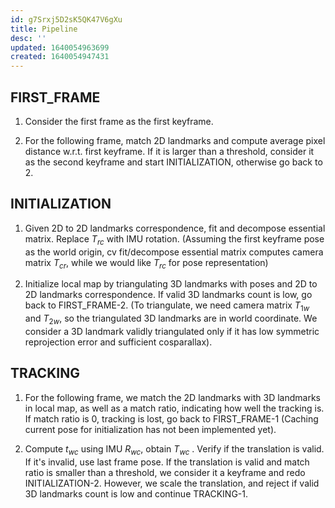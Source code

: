 ```yaml
---
id: g7Srxj5D2sK5QK47V6gXu
title: Pipeline
desc: ''
updated: 1640054963699
created: 1640054947431
---
```


## FIRST_FRAME
1. Consider the first frame as the first keyframe.

2. For the following frame, match 2D landmarks and compute average pixel distance w.r.t. first keyframe. If it is larger than a threshold, consider it as the second keyframe and start INITIALIZATION, otherwise go back to 2.

## INITIALIZATION
1. Given 2D to 2D landmarks correspondence, fit and decompose essential matrix. Replace $T_{rc}$ with IMU rotation. (Assuming the first keyframe pose as the world origin, cv fit/decompose essential matrix computes camera matrix $T_{cr}$, while we would like $T_{rc}$ for pose representation)

2. Initialize local map by triangulating 3D landmarks with poses and 2D to 2D landmarks correspondence. If valid 3D landmarks count is low, go back to FIRST_FRAME-2. (To triangulate, we need camera matrix $T_{1w}$ and $T_{2w}$, so the triangulated 3D landmarks are in world coordinate. We consider a 3D landmark validly triangulated only if it has low symmetric reprojection error and sufficient cosparallax).

## TRACKING
1. For the following frame, we match the 2D landmarks with 3D landmarks in local map, as well as a match ratio, indicating how well the tracking is. If match ratio is 0, tracking is lost, go back to FIRST_FRAME-1 (Caching current pose for initialization has not been implemented yet).

2. Compute $t_{wc}$ using IMU $R_{wc}$, obtain $T_{wc}$ . Verify if the translation is valid. If it's invalid, use last frame pose. If the translation is valid and match ratio is smaller than a threshold, we consider it a keyframe and redo INITIALIZATION-2. However, we scale the translation, and reject if valid 3D landmarks count is low and continue TRACKING-1.